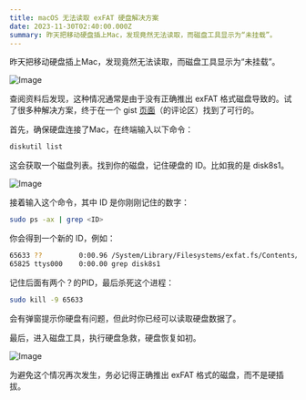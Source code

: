 ```yaml
---
title: macOS 无法读取 exFAT 硬盘解决方案
date: 2023-11-30T02:40:00.000Z
summary: 昨天把移动硬盘插上Mac，发现竟然无法读取，而磁盘工具显示为“未挂载”。
---
```



昨天把移动硬盘插上Mac，发现竟然无法读取，而磁盘工具显示为“未挂载”。

![Image](/image/post/35137315-a2e0-4cdb-a178-12475dfe4cf0_Untitled.png)

查阅资料后发现，这种情况通常是由于没有正确推出 exFAT 格式磁盘导致的。试了很多种解决方案，终于在一个 gist [页面](https://gist.github.com/scottopell/595717f0f77ef670f75498bd01f8cab1)（的评论区）找到了可行的。

首先，确保硬盘连接了Mac，在终端输入以下命令：

```bash
diskutil list
```

这会获取一个磁盘列表。找到你的磁盘，记住硬盘的 ID。比如我的是 disk8s1。

![Image](/image/post/f1cb76b9-5c7a-4084-9a87-bd02ca257382_Screenshot_2023-11-30_at_10.46.27.png)

接着输入这个命令，其中 ID 是你刚刚记住的数字：

```bash
sudo ps -ax | grep <ID>
```

你会得到一个新的 ID，例如：

```bash
65633 ??         0:00.96 /System/Library/Filesystems/exfat.fs/Contents/Resources/./fsck_exfat -y /dev/rdisk8s1
65825 ttys000    0:00.00 grep disk8s1
```

记住后面有两个？的PID，最后杀死这个进程：

```bash
sudo kill -9 65633
```

会有弹窗提示你硬盘有问题，但此时你已经可以读取硬盘数据了。

最后，进入磁盘工具，执行硬盘急救，硬盘恢复如初。

![Image](/image/post/6d41fd20-f86c-439b-ac2c-15907fe8e40e_Untitled.png)

为避免这个情况再次发生，务必记得正确推出 exFAT 格式的磁盘，而不是硬插拔。
